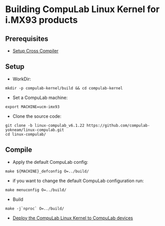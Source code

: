 # Building CompuLab Linux Kernel for i.MX93 products

## Prerequisites

* [Setup Cross Compiler](https://github.com/compulab-yokneam/meta-bsp-imx8mp/blob/kirkstone/Documentation/toolchain.md#linaro-toolchain-how-to)

## Setup

* WorkDir:
```
mkdir -p compulab-kernel/build && cd compulab-kernel
```

* Set a CompuLab machine:

```
export MACHINE=ucm-imx93
```

* Clone the source code:
```
git clone -b linux-compulab_v6.1.22 https://github.com/compulab-yokneam/linux-compulab.git
cd linux-compulab/
```

## Compile

* Apply the default CompuLab config:
```
make ${MACHINE}_defconfig O=../build/
```

* if you want to change the default CompuLab configuration run:
```
make menuconfig O=../build/
```

* Build
```
make -j`nproc` O=../build/
```

* [Deploy the CompuLab Linux Kernel to CompuLab devices](https://github.com/compulab-yokneam/Documentation/blob/master/etc/linux_kernel_deployment.md#create-deb-package)
